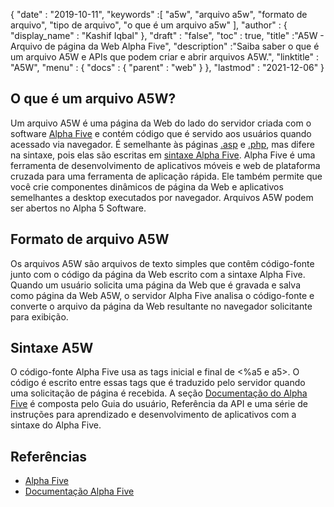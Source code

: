 {
  "date" : "2019-10-11",
  "keywords" :[ "a5w", "arquivo a5w", "formato de arquivo", "tipo de arquivo", "o que é um arquivo a5w" ],
  "author" : {
    "display_name" : "Kashif Iqbal"
},
  "draft" : "false",
  "toc" : true,
  "title" :"A5W - Arquivo de página da Web Alpha Five",
  "description" :"Saiba saber o que é um arquivo A5W e APIs que podem criar e abrir arquivos A5W.",
  "linktitle" : "A5W",
  "menu" : {
    "docs" : {
      "parent" : "web"
}
},
  "lastmod" : "2021-12-06"
}

## O que é um arquivo A5W?

Um arquivo A5W é uma página da Web do lado do servidor criada com o software [Alpha Five](https://www.alphasoftware.com/) e contém código que é servido aos usuários quando acessado via navegador. É semelhante às páginas [.asp](/pt/web/asp/) e [.php](/pt/programming/php/), mas difere na sintaxe, pois elas são escritas em [sintaxe Alpha Five](https://documentation.alphasoftware.com/documentation/pages/GettingStarted/index.html). Alpha Five é uma ferramenta de desenvolvimento de aplicativos móveis e web de plataforma cruzada para uma ferramenta de aplicação rápida. Ele também permite que você crie componentes dinâmicos de página da Web e aplicativos semelhantes a desktop executados por navegador. Arquivos A5W podem ser abertos no Alpha 5 Software.

## Formato de arquivo A5W

Os arquivos A5W são arquivos de texto simples que contêm código-fonte junto com o código da página da Web escrito com a sintaxe Alpha Five. Quando um usuário solicita uma página da Web que é gravada e salva como página da Web A5W, o servidor Alpha Five analisa o código-fonte e converte o arquivo da página da Web resultante no navegador solicitante para exibição.

## Sintaxe A5W

O código-fonte Alpha Five usa as tags inicial e final de <%a5 e a5>. O código é escrito entre essas tags que é traduzido pelo servidor quando uma solicitação de página é recebida. A seção [Documentação do Alpha Five](https://documentation.alphasoftware.com/documentation/pages/index.html) é composta pelo Guia do usuário, Referência da API e uma série de instruções para aprendizado e desenvolvimento de aplicativos com a sintaxe do Alpha Five.

## Referências

* [Alpha Five](https://www.alphasoftware.com/)
* [Documentação Alpha Five](https://documentation.alphasoftware.com/documentation/pages/index.html)

